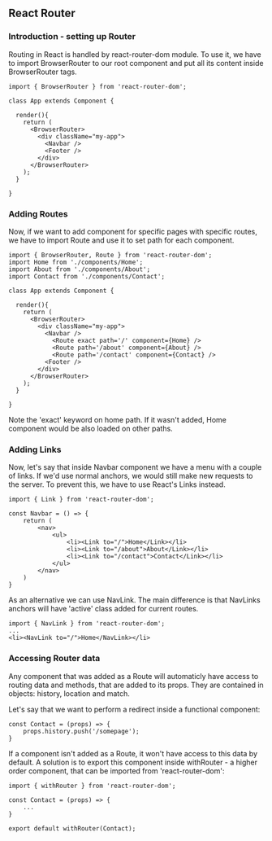 ## React Router

### Introduction - setting up Router

Routing in React is handled by react-router-dom module. To use it, we have to import BrowserRouter to our root component and put all its content inside BrowserRouter tags.

    import { BrowserRouter } from 'react-router-dom';

    class App extends Component {

      render(){
        return (
          <BrowserRouter>
            <div className="my-app">
              <Navbar />
              <Footer />
            </div>
          </BrowserRouter>
        );
      }

    }

### Adding Routes

Now, if we want to add component for specific pages with specific routes, we have to import Route and use it to set path for each component.

    import { BrowserRouter, Route } from 'react-router-dom';
    import Home from './components/Home';
    import About from './components/About';
    import Contact from './components/Contact';

    class App extends Component {

      render(){
        return (
          <BrowserRouter>
            <div className="my-app">
              <Navbar />
                <Route exact path='/' component={Home} />
                <Route path='/about' component={About} />
                <Route path='/contact' component={Contact} />
              <Footer />
            </div>
          </BrowserRouter>
        );
      }

    }

Note the 'exact' keyword on home path. If it wasn't added, Home component would be also loaded on other paths.

### Adding Links

Now, let's say that inside Navbar component we have a menu with a couple of links. If we'd use normal anchors, we would still make new requests to the server. To prevent this, we have to use React's Links instead.

    import { Link } from 'react-router-dom';

    const Navbar = () => {
        return (
            <nav>
                <ul>
                    <li><Link to="/">Home</Link></li>
                    <li><Link to="/about">About</Link></li>
                    <li><Link to="/contact">Contact</Link></li>
                </ul>
            </nav>
        )
    }

As an alternative we can use NavLink. The main difference is that NavLinks anchors will have 'active' class added for current routes.

    import { NavLink } from 'react-router-dom';
    ...
    <li><NavLink to="/">Home</NavLink></li>

### Accessing Router data

Any component that was added as a Route will automaticly have access to routing data and methods, that are added to its props. They are contained in objects: history, location and match.

Let's say that we want to perform a redirect inside a functional component:

    const Contact = (props) => {
        props.history.push('/somepage');
    }

If a component isn't added as a Route, it won't have access to this data by default. A solution is to export this component inside withRouter - a higher order component, that can be imported from 'react-router-dom':

    import { withRouter } from 'react-router-dom';

    const Contact = (props) => {
        ...
    }

    export default withRouter(Contact);